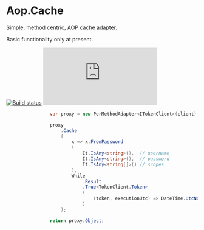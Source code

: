 # Aop.Cache
Simple, method centric, AOP cache adapter.

Basic functionality only at present.

[![Build status](https://ci.appveyor.com/api/projects/status/hxyxeqsgos31dhh7?svg=true)](https://ci.appveyor.com/project/waxtell/aop-cache) [![NuGet Badge](https://buildstats.info/nuget/Aop.Cache)](https://www.nuget.org/packages/Aop.Cache/)

```csharp
                var proxy = new PerMethodAdapter<ITokenClient>(client);

                proxy
                    .Cache
                    (
                        x => x.FromPassword
                        (
                            It.IsAny<string>(),  // username
                            It.IsAny<string>(),  // password
                            It.IsAny<string[]>() // scopes
                        ),
                        While
                            .Result
                            .True<TokenClient.Token>
                            (
                                (token, executionUtc) => DateTime.UtcNow < executionUtc.AddSeconds(token.ExpirationInSeconds)
                            )
                    );

                return proxy.Object;
```
